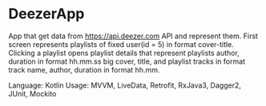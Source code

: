 # DeezerApp
App that get data from https://api.deezer.com API and represent them.
First screen represents playlists of fixed user(id = 5) in format cover-title.
Сlicking a playlist opens playlist details that represent playlists author, duration in format hh.mm.ss big cover, title, and playlist tracks
in format track name, author, duration in format hh.mm.

Language: Kotlin
Usage: MVVM, LiveData, Retrofit, RxJava3, Dagger2, JUnit, Mockito
